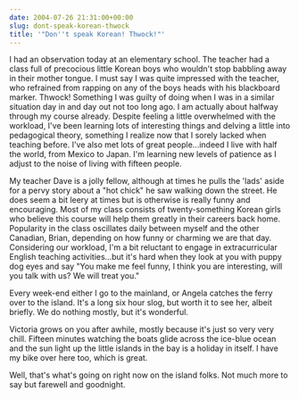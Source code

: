 ```yaml
---
date: 2004-07-26 21:31:00+00:00
slug: dont-speak-korean-thwock
title: '"Don''t speak Korean! Thwock!"'
---
```


I had an observation today at an elementary school. The teacher had a class full of precocious little Korean boys who wouldn't stop babbling away in their mother tongue. I must say I was quite impressed with the teacher, who refrained from rapping on any of the boys heads with his blackboard marker. Thwock! Something I was guilty of doing when I was in a similar situation day in and day out not too long ago. I am actually about halfway through my course already. Despite feeling a little overwhelmed with the workload, I've been learning lots of interesting things and delving a little into pedagogical theory, something I realize now that I sorely lacked when teaching before. I've also met lots of great people...indeed I live with half the world, from Mexico to Japan. I'm learning new levels of patience as I adjust to the noise of living with fifteen people. 

My teacher Dave is a jolly fellow, although at times he pulls the 'lads' aside for a pervy story about a "hot chick" he saw walking down the street. He does seem a bit leery at times but is otherwise is really funny and encouraging. Most of my class consists of twenty-something Korean girls who believe this course will help them greatly in their careers back home. Popularity in the class oscillates daily between myself and the other Canadian, Brian, depending on how funny or charming we are that day. Considering our workload, I'm a bit reluctant to engage in extracurricular English teaching activities...but it's hard when they look at you with puppy dog eyes and say "You make me feel funny, I think you are interesting, will you talk with us? We will treat you."

Every week-end either I go to the mainland, or Angela catches the ferry over to the island. It's a long six hour slog, but worth it to see her, albeit briefly. We do nothing mostly, but it's wonderful.

Victoria grows on you after awhile, mostly because it's just so very very chill. Fifteen minutes watching the boats glide across the ice-blue ocean and the sun light up the little islands in the bay is a holiday in itself. I have my bike over here too, which is great.

Well, that's what's going on right now on the island folks. Not much more to say but farewell and goodnight.
